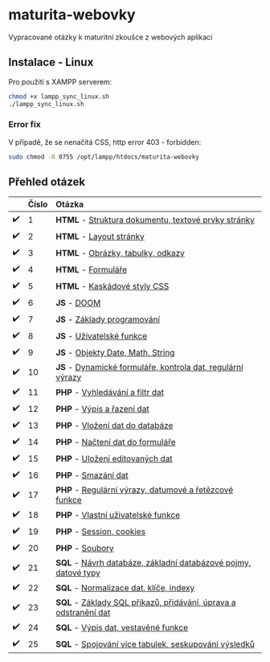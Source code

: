 # maturita-webovky
Vypracované otázky k maturitní zkoušce z webových aplikací

## Instalace - Linux
Pro použití s XAMPP serverem:
```bash
chmod +x lampp_sync_linux.sh
./lampp_sync_linux.sh
```

### Error fix
V případě, že se nenačítá CSS, http error 403 - forbidden:
```bash
sudo chmod -R 0755 /opt/lampp/htdocs/maturita-webovky
```

## Přehled otázek
||Číslo|Otázka|
| :------------ | :------------ | :------------ |
|:heavy_check_mark:|1|**HTML** - [Struktura dokumentu, textové prvky stránky](https://github.com/hendrychjan/maturita-webovky/tree/main/otazky/01)|
|:heavy_check_mark:|2|**HTML** - [Layout stránky](https://github.com/hendrychjan/maturita-webovky/tree/main/otazky/02)|
|:heavy_check_mark:|3|**HTML** - [Obrázky, tabulky, odkazy](https://github.com/hendrychjan/maturita-webovky/tree/main/otazky/03)|
|:heavy_check_mark:|4|**HTML** - [Formuláře](https://github.com/hendrychjan/maturita-webovky/tree/main/otazky/04)|
|:heavy_check_mark:|5|**HTML** - [Kaskádové styly CSS](https://github.com/hendrychjan/maturita-webovky/tree/main/otazky/05)|
|:heavy_check_mark:|6|**JS** - [DOOM](https://github.com/hendrychjan/maturita-webovky/tree/main/otazky/06)|
|:heavy_check_mark:|7|**JS** - [Základy programování](https://github.com/hendrychjan/maturita-webovky/tree/main/otazky/07)|
|:heavy_check_mark:|8|**JS** - [Uživatelské funkce](https://github.com/hendrychjan/maturita-webovky/tree/main/otazky/08)|
|:heavy_check_mark:|9|**JS** - [Objekty Date, Math, String](https://github.com/hendrychjan/maturita-webovky/tree/main/otazky/09)|
|:heavy_check_mark:|10|**JS** - [Dynamické formuláře, kontrola dat, regulární výrazy](https://github.com/hendrychjan/maturita-webovky/tree/main/otazky/10)|
|:heavy_check_mark:|11|**PHP** - [Vyhledávání a filtr dat](https://github.com/hendrychjan/maturita-webovky/tree/main/otazky/11)|
|:heavy_check_mark:|12|**PHP** - [Výpis a řazení dat](https://github.com/hendrychjan/maturita-webovky/tree/main/otazky/12)|
|:heavy_check_mark:|13|**PHP** - [Vložení dat do databáze](https://github.com/hendrychjan/maturita-webovky/tree/main/otazky/13)|
|:heavy_check_mark:|14|**PHP** - [Načtení dat do formuláře](https://github.com/hendrychjan/maturita-webovky/tree/main/otazky/14)|
|:heavy_check_mark:|15|**PHP** - [Uložení editovaných dat](https://github.com/hendrychjan/maturita-webovky/tree/main/otazky/15)|
|:heavy_check_mark:|16|**PHP** - [Smazání dat](https://github.com/hendrychjan/maturita-webovky/tree/main/otazky/16)|
|:heavy_check_mark:|17|**PHP** - [Regulární výrazy, datumové a řetězcové funkce](https://github.com/hendrychjan/maturita-webovky/tree/main/otazky/17)|
|:heavy_check_mark:|18|**PHP** - [Vlastní uživatelské funkce](https://github.com/hendrychjan/maturita-webovky/tree/main/otazky/18)|
|:heavy_check_mark:|19|**PHP** - [Session, cookies](https://github.com/hendrychjan/maturita-webovky/tree/main/otazky/19)|
|:heavy_check_mark:|20|**PHP** - [Soubory](https://github.com/hendrychjan/maturita-webovky/tree/main/otazky/20)|
|:heavy_check_mark:|21|**SQL** - [Návrh databáze, základní databázové pojmy, datové typy](https://github.com/hendrychjan/maturita-webovky/tree/main/otazky/21)|
|:heavy_check_mark:|22|**SQL** - [Normalizace dat, klíče, indexy](https://github.com/hendrychjan/maturita-webovky/tree/main/otazky/22)|
|:heavy_check_mark:|23|**SQL** - [Základy SQL příkazů, přidávání, úprava a odstranění dat](https://github.com/hendrychjan/maturita-webovky/tree/main/otazky/23)|
|:heavy_check_mark:|24|**SQL** - [Výpis dat, vestavěné funkce](https://github.com/hendrychjan/maturita-webovky/tree/main/otazky/24)|
|:heavy_check_mark:|25|**SQL** - [Spojování více tabulek, seskupování výsledků](https://github.com/hendrychjan/maturita-webovky/tree/main/otazky/25)|
